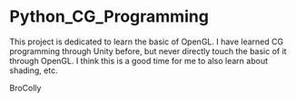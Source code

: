 # Python_CG_Programming

This project is dedicated to learn the basic of OpenGL. 
I have learned CG programming through Unity before, but never directly touch the basic of it through OpenGL. I think this is a good time for me to also learn about shading, etc.

BroColly